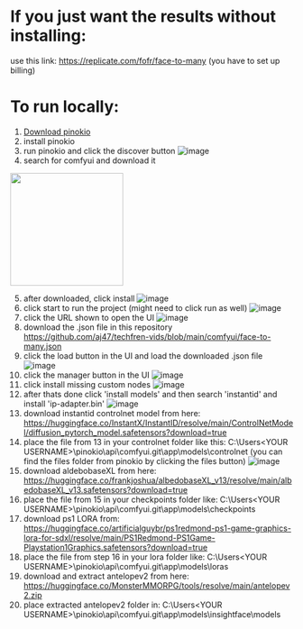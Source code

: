 # If you just want the results without installing:
use this link:
https://replicate.com/fofr/face-to-many (you have to set up billing)

# To run locally:
1. [Download pinokio](https://pinokio.computer/)
2. install pinokio
3. run pinokio and click the discover button 
![image](https://github.com/aj47/techfren-vids/assets/8023513/60057147-820c-438e-bbf4-197528fdf0ee)
4. search for comfyui and download it
<img src="https://github.com/aj47/techfren-vids/assets/8023513/d4d55f24-d035-4efe-b5f2-155e8b7d8dbe" width="200" height="200"/>

5. after downloaded, click install ![image](https://github.com/aj47/techfren-vids/assets/8023513/88a42758-f0b7-4b83-b414-4201fd726b2e)
6. click start to run the project (might need to click run as well) ![image](https://github.com/aj47/techfren-vids/assets/8023513/b26814e7-4641-4547-b9e6-41da22392ed7)
7. click the URL shown to open the UI ![image](https://github.com/aj47/techfren-vids/assets/8023513/c4c7428d-ee63-44e6-b1d6-15e6228754b7)
8. download the .json file in this repository https://github.com/aj47/techfren-vids/blob/main/comfyui/face-to-many.json
9. click the load button in the UI and load the downloaded .json file ![image](https://github.com/aj47/techfren-vids/assets/8023513/c3141b0d-7ec2-4eed-9a68-7dda1865c1cd)
10. click the manager button in the UI ![image](https://github.com/aj47/techfren-vids/assets/8023513/c8943b32-2600-4731-b708-67f3f2cae141)
11. click install missing custom nodes ![image](https://github.com/aj47/techfren-vids/assets/8023513/33e77b9e-4c72-430c-8d3b-971ea1fe02ca)
12. after thats done click 'install models' and then search 'instantid' and install 'ip-adapter.bin' ![image](https://github.com/aj47/techfren-vids/assets/8023513/bf92a339-42e8-4ca0-bd38-4d34d5736c4b)
13. download instantid controlnet model from here: https://huggingface.co/InstantX/InstantID/resolve/main/ControlNetModel/diffusion_pytorch_model.safetensors?download=true
14. place the file from 13 in your controlnet folder like this: C:\Users\<YOUR USERNAME>\pinokio\api\comfyui.git\app\models\controlnet (you can find the files folder from pinokio by clicking the files button) ![image](https://github.com/aj47/techfren-vids/assets/8023513/abe1b654-42f5-4a60-9401-bbbd9163af4d)
15. download aldebobaseXL from here: https://huggingface.co/frankjoshua/albedobaseXL_v13/resolve/main/albedobaseXL_v13.safetensors?download=true
16. place the file from 15 in your checkpoints folder like: C:\Users\<YOUR USERNAME>\pinokio\api\comfyui.git\app\models\checkpoints
17. download ps1 LORA from: https://huggingface.co/artificialguybr/ps1redmond-ps1-game-graphics-lora-for-sdxl/resolve/main/PS1Redmond-PS1Game-Playstation1Graphics.safetensors?download=true
18. place the file from step 16 in your lora folder like: C:\Users\<YOUR USERNAME>\pinokio\api\comfyui.git\app\models\loras
19. download and extract antelopev2 from here: https://huggingface.co/MonsterMMORPG/tools/resolve/main/antelopev2.zip
20. place extracted antelopev2 folder in: C:\Users\<YOUR USERNAME>\pinokio\api\comfyui.git\app\models\insightface\models




